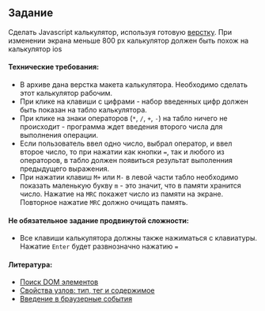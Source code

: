 ## Задание

Сделать Javascript калькулятор, используя готовую [верстку](calculator.zip).
При изменении экрана меньше 800 px калькулятор должен быть похож на калькулятор ios

#### Технические требования:
- В архиве дана верстка макета калькулятора. Необходимо сделать этот калькулятор рабочим.
- При клике на клавиши с цифрами - набор введенных цифр должен быть показан на табло калькулятора.
- При клике на знаки операторов (`*`, `/`, `+`, `-`) на табло ничего не происходит - программа ждет введения второго числа для выполнения операции.
- Если пользователь ввел одно число, выбрал оператор, и ввел второе число, то при нажатии как кнопки `=`, так и любого из операторов, в табло должен появиться результат выполенния предыдущего выражения.
- При нажатии клавиш `M+` или `M-` в левой части табло необходимо показать маленькую букву `m` - это значит, что в памяти хранится число. Нажатие на `MRC` покажет число из памяти на экране. Повторное нажатие `MRC` должно очищать память.

#### Не обязательное задание продвинутой сложности:
- Все клавиши калькулятора должны также нажиматься с клавиатуры. Нажатие `Enter` будет развнозначно нажатию `=`

#### Литература:
- [Поиск DOM элементов](https://learn.javascript.ru/searching-elements-dom)
- [Свойства узлов: тип, тег и содержимое](http://learn.javascript.ru/basic-dom-node-properties)
- [Введение в браузерные события](https://learn.javascript.ru/introduction-browser-events)